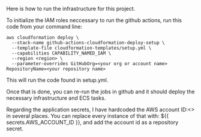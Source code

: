 Here is how to run the infrastructure for this project.

To initialize the IAM roles neccessary to run the github actions, run this code from your command line:

```
aws cloudformation deploy \
  --stack-name github-actions-cloudformation-deploy-setup \
  --template-file cloudformation-templates/setup.yml \
  --capabilities CAPABILITY_NAMED_IAM \
  --region <region> \
  --parameter-overrides GitHubOrg=<your org or account name> RepositoryName=<your repository name>
```

This will run the code found in setup.yml.

Once that is done, you can re-run the jobs in github and it should deploy the necessary infrastructure and ECS tasks.

Regarding the application secrets, I have hardcoded the AWS account ID:<> in several places. You can replace every instance of that with:
${{ secrets.AWS_ACCOUNT_ID }}, and add the account id as a repository secret.

